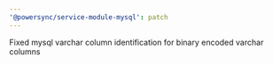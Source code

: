 ```yaml
---
'@powersync/service-module-mysql': patch
---
```


Fixed mysql varchar column identification for binary encoded varchar columns
